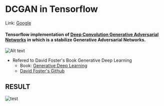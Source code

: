 # DCGAN in Tensorflow

Link: [Google][googlelink]

[googlelink]: https://google.com "Go google"

#### Tensorflow implementation of [Deep Convolution Generative Adversarial Networks](https://arxiv.org/abs/1511.06434 "Go paper") in which is a stabilize Generative Adversarial Networks.

![Alt text](https://2.bp.blogspot.com/-oMyhHfxOqiE/WKF4KlVYWJI/AAAAAAAABRs/6BDIypy1hn0U8MGRFxfVaXOcQDO7vX1cQCK4B/s1600/dcgan-architecture.PNG)


* Refered to David Foster's Book Generative Deep Learning
  * Book: [Generative Deep Learning](https://www.amazon.com/Generative-Deep-Learning-Teaching-Machines/dp/1492041947)
  * [David Foster's Github](https://github.com/davidADSP/GDL_code)




## RESULT
![test](https://user-images.githubusercontent.com/41711059/80072745-9e388100-8581-11ea-9732-b62f731ff88d.gif)
